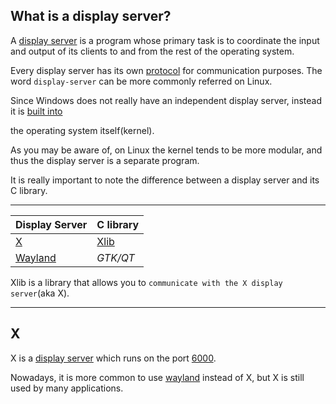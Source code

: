 ## What is a display server?

A [display server](https://en.wikipedia.org/wiki/Windowing_system#Display_server) is a program whose primary task is to coordinate the input and output of its clients to and from the rest of the operating system.

Every display server has its own [protocol](https://en.wikipedia.org/wiki/X_Window_System_core_protocol) for communication purposes. The word `display-server` can be more commonly referred on Linux.

Since Windows does not really have an independent display server, instead it is [built into](https://en.wikipedia.org/wiki/Desktop_Window_Manager)

the operating system itself(kernel).

As you may be aware of, on Linux the kernel tends to be more modular, and thus the display server is a separate program.

It is really important to note the difference between a display server and its C library.

---

| Display Server                                            | C library                                              |
| --------------------------------------------------------- | ------------------------------------------------------ |
| [X](https://gitlab.freedesktop.org/xorg/xserver)          | [Xlib](https://gitlab.freedesktop.org/xorg/lib/libx11) |
| [Wayland](https://gitlab.freedesktop.org/wayland/wayland) | _GTK/QT_                                               |

Xlib is a library that allows you to `communicate with the X display server`(aka X).

---

## X

X is a [display server](#what-is-a-display-server) which runs on the port [6000](https://en.wikipedia.org/wiki/List_of_TCP_and_UDP_port_numbers).

Nowadays, it is more common to use [wayland](https://wayland.freedesktop.org/) instead of X, but X is still used by many applications.
